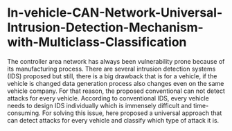 # In-vehicle-CAN-Network-Universal-Intrusion-Detection-Mechanism-with-Multiclass-Classification

The controller area network has always been vulnerability prone because of its manufacturing process. There are several intrusion detection systems (IDS) proposed but still, there is a big drawback that is for a vehicle, if the vehicle is changed data generation process also changes even on the same vehicle company. For that reason, the proposed conventional can not detect attacks for every vehicle. According to conventional IDS, every vehicle needs to design IDS individually which is immensely difficult and time-consuming. For solving this issue, here proposed a universal approach that can detect attacks for every vehicle and classify which type of attack it is. 
